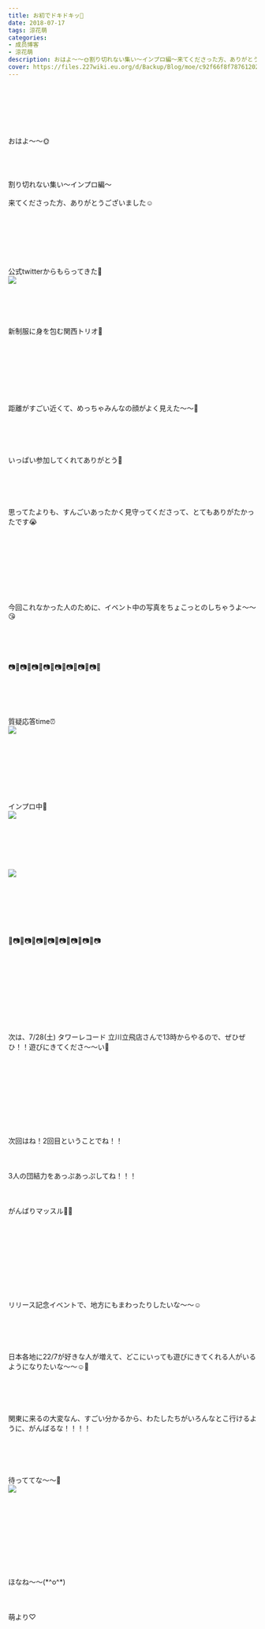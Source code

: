 ```yaml
---
title: お初でドキドキッ💓
date: 2018-07-17
tags: 涼花萌
categories: 
- 成员博客
- 涼花萌
description: おはよ〜〜🌞割り切れない集い〜インプロ編〜来てくださった方、ありがとうございました☺️公式twitterからもらってきた🙈新制服に身を包む関西トリオ💓...
cover: https://files.227wiki.eu.org/d/Backup/Blog/moe/c92f66f8f787612028f81630496d4.jpg 
---
```

<div class="blog_detail__main">
<br/>
<br/>
<br/>
<br/>
<br/>
<br/>
おはよ〜〜🌞<br/>
<br/>
<br/>
<br/>
<br/>
割り切れない集い〜インプロ編〜<br/>
<br/>
来てくださった方、ありがとうございました☺️<br/>
<br/>
<br/>
<br/>
<br/>
<br/>
<br/>
<br/>
公式twitterからもらってきた🙈<br/>
<img src="https://files.227wiki.eu.org/d/Backup/Blog/moe/c92f66f8f787612028f81630496d4.jpg"><br/>
<br/>
<br/>
<br/>
<br/>
<br/>
新制服に身を包む関西トリオ💓<br/>
<br/>
<br/>
<br/>
<br/>
<br/>
<br/>
<br/>
<br/>
距離がすごい近くて、めっちゃみんなの顔がよく見えた〜〜👀<br/>
<br/>
<br/>
<br/>
<br/>
<br/>
いっぱい参加してくれてありがとう🙈<br/>
<br/>
<br/>
<br/>
<br/>
<br/>
思ってたよりも、すんごいあったかく見守ってくださって、とてもありがたかったです😭<br/>
<br/>
<br/>
<br/>
<br/>
<br/>
<br/>
<br/>
<br/>
<br/>
今回これなかった人のために、イベント中の写真をちょこっとのしちゃうよ〜〜😘<br/>
<br/>
<br/>
<br/>
<br/>
<br/>
📷📸📷📸📷📸📷📸📷📸📷📸📷📸📷📸<br/>
<br/>
<br/>
<br/>
<br/>
<br/>
質疑応答time⏰<br/>
<img src="https://files.227wiki.eu.org/d/Backup/Blog/moe/c92f66f8f787612028f81630496d4-01.jpg"><br/>
<br/>
<br/>
<br/>
<br/>
<br/>
<br/>
<br/>
<br/>
インプロ中👭<br/>
<img src="https://files.227wiki.eu.org/d/Backup/Blog/moe/c92f66f8f787612028f81630496d4-02.jpg"><br/>
<br/>
<br/>
<br/>
<br/>
<br/>
<br/>
<img src="https://files.227wiki.eu.org/d/Backup/Blog/moe/c92f66f8f787612028f81630496d4-03.jpg"><br/>
<br/>
<br/>
<br/>
<br/>
<br/>
<br/>
<br/>
📸📷📸📷📸📷📸📷📸📷📸📷📸📷📸📷<br/>
<br/>
<br/>
<br/>
<br/>
<br/>
<br/>
<br/>
<br/>
<br/>
<br/>
次は、7/28(土) タワーレコード 立川立飛店さんで13時からやるので、ぜひぜひ！！遊びにきてくださ〜〜い🙈<br/>
<br/>
<br/>
<br/>
<br/>
<br/>
<br/>
<br/>
<br/>
<br/>
<br/>
次回はね！2回目ということでね！！<br/>
<br/>
<br/>
<br/>
3人の団結力をあっぷあっぷしてね！！！<br/>
<br/>
<br/>
<br/>
がんばりマッスル💪🏻<br/>
<br/>
<br/>
<br/>
<br/>
<br/>
<br/>
<br/>
<br/>
<br/>
<br/>
リリース記念イベントで、地方にもまわったりしたいな〜〜☺️<br/>
<br/>
<br/>
<br/>
<br/>
<br/>
日本各地に22/7が好きな人が増えて、どこにいっても遊びにきてくれる人がいるようになりたいな〜〜☺️💓<br/>
<br/>
<br/>
<br/>
<br/>
<br/>
関東に来るの大変なん、すごい分かるから、わたしたちがいろんなとこ行けるように、がんばるな！！！！<br/>
<br/>
<br/>
<br/>
<br/>
<br/>
待っててな〜〜🙈<br/>
<img src="https://files.227wiki.eu.org/d/Backup/Blog/moe/c92f66f8f787612028f81630496d4-04.jpg"><br/>
<br/>
<br/>
<br/>
<br/>
<br/>
<br/>
<br/>
<br/>
<br/>
<br/>
ほなね〜〜(*^o^*)<br/>
<br/>
<br/>
<br/>
萌より♡
<!--twitter-->

<!--//twitter-->
</img></img></img></img></img></div>